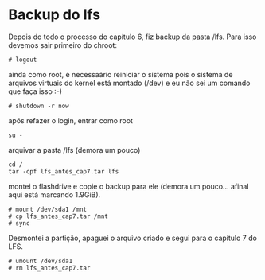 # Backup do lfs

Depois do todo o processo do capítulo 6, fiz backup da pasta /lfs. Para isso devemos sair primeiro do chroot:

```
# logout

```
ainda como root, é necessaário reiniciar o sistema pois o sistema de arquivos virtuais do kernel está montado (/dev) e eu não sei um comando que faça isso :-)

```
# shutdown -r now

```

após refazer o login, entrar como root

```
su -

```
arquivar a pasta /lfs (demora um pouco)

```
cd /
tar -cpf lfs_antes_cap7.tar lfs

``` 

montei o flashdrive e copie o backup para ele (demora um pouco... afinal aqui está marcando 1.9GiB).

```
# mount /dev/sda1 /mnt
# cp lfs_antes_cap7.tar /mnt
# sync

```

Desmontei a partição, apaguei o arquivo criado e segui para o capítulo 7 do LFS.

```
# umount /dev/sda1
# rm lfs_antes_cap7.tar

```